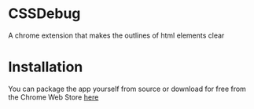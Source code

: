 # CSSDebug

A chrome extension that makes the outlines of html elements clear

# Installation

You can package the app yourself from source or download for free from the Chrome Web Store [here](https://chrome.google.com/webstore/detail/css-debug/eoapdnobfhcpmopkhfdnkifmndnbgijk)
